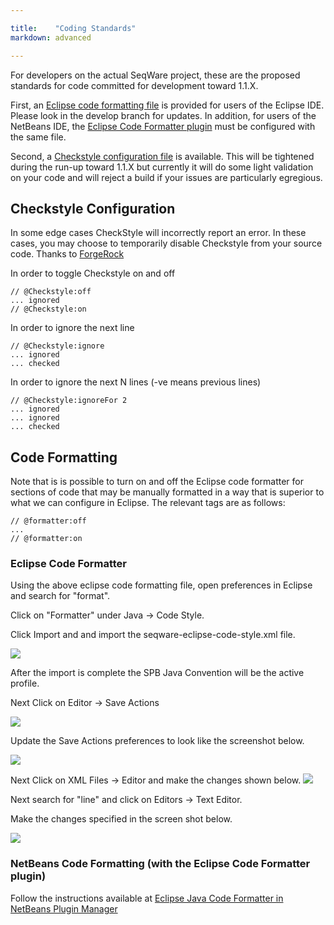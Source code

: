 ```yaml
---

title:    "Coding Standards"
markdown: advanced

---
```


For developers on the actual SeqWare project, these are the proposed standards for code committed for development toward 1.1.X. 

First, an [Eclipse code formatting file](https://raw.githubusercontent.com/SeqWare/seqware/develop/seqware-eclipse-code-style.xml) is provided for users of the Eclipse IDE. Please look in the develop branch for updates. In addition, for users of the NetBeans IDE, the [Eclipse Code Formatter plugin](http://plugins.netbeans.org/plugin/50877/eclipse-code-formatter-for-java) must be configured with the same file. 

Second, a [Checkstyle configuration file](https://raw.githubusercontent.com/SeqWare/seqware/develop/checkstyle.xml) is available. This will be tightened during the run-up toward 1.1.X but currently it will do some light validation on your code and will reject a build if your issues are particularly egregious.

<!-- Checkstyle cannot currently enforce identation, the plugin is not configurable enough to match our coding standards. See https://stackoverflow.com/questions/18308208/indentation-check-not-working-properly-for-statement-label for an example -->


## Checkstyle Configuration

In some edge cases CheckStyle will incorrectly report an error. In these cases, you may choose to temporarily disable Checkstyle from your source code. Thanks to [ForgeRock](https://wikis.forgerock.org/confluence/display/devcom/Coding+Style+and+Guidelines#CodingStyleandGuidelines-UsingCheckstyletoenforcethecodingstyle) 

In order to toggle Checkstyle on and off

    // @Checkstyle:off
    ... ignored
    // @Checkstyle:on

In order to ignore the next line

    // @Checkstyle:ignore
    ... ignored
    ... checked

In order to ignore the next N lines (-ve means previous lines)


    // @Checkstyle:ignoreFor 2
    ... ignored
    ... ignored
    ... checked

## Code Formatting

Note that is is possible to turn on and off the Eclipse code formatter for sections of code that 
may be manually formatted in a way that is superior to what we can configure in Eclipse. 
The relevant tags are as follows:

    // @formatter:off
    ...
    // @formatter:on


### Eclipse Code Formatter

Using the above eclipse code formatting file, open preferences in Eclipse and search for "format".

Click on "Formatter" under Java -> Code Style. 

Click Import and and import the seqware-eclipse-code-style.xml file.

<img src="/assets/images/eclipse_format_1.png"/>

After the import is complete the SPB Java Convention will be the active profile.

Next Click on Editor -> Save Actions

<img src="/assets/images/eclipse_format_2.png"/>

Update the Save Actions preferences to look like the screenshot below.

<img src="/assets/images/eclipse_format_3.png"/>

Next Click on XML Files -> Editor and make the changes shown below.
<img src="/assets/images/eclipse_format_4.png"/>

Next search for "line" and click on Editors -> Text Editor.

Make the changes specified in the screen shot below.

<img src="/assets/images/eclipse_format_5.png"/>

### NetBeans Code Formatting (with the Eclipse Code Formatter plugin)

Follow the instructions available at [Eclipse Java Code Formatter in NetBeans Plugin Manager](https://blogs.oracle.com/geertjan/entry/eclipse_java_code_formatter_in)

